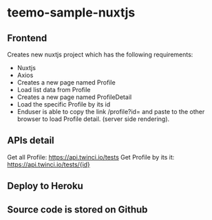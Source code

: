 # teemo-sample-nuxtjs

## Frontend
Creates new nuxtjs project which has the following requirements:

- Nuxtjs
- Axios 
- Creates a new page named Profile 
- Load list data from Profile
- Creates a new page named ProfileDetail
- Load the specific Profile by its id
- Enduser is able to copy the link /profile?id=<id> and paste to the other browser to load Profile detail. (server side rendering).

 
 ## APIs detail
  Get all Profile: https://api.twinci.io/tests
  Get Profile by its it: https://api.twinci.io/tests/{id}
  
  
 ## Deploy to Heroku
 ## Source code is stored on Github
 

